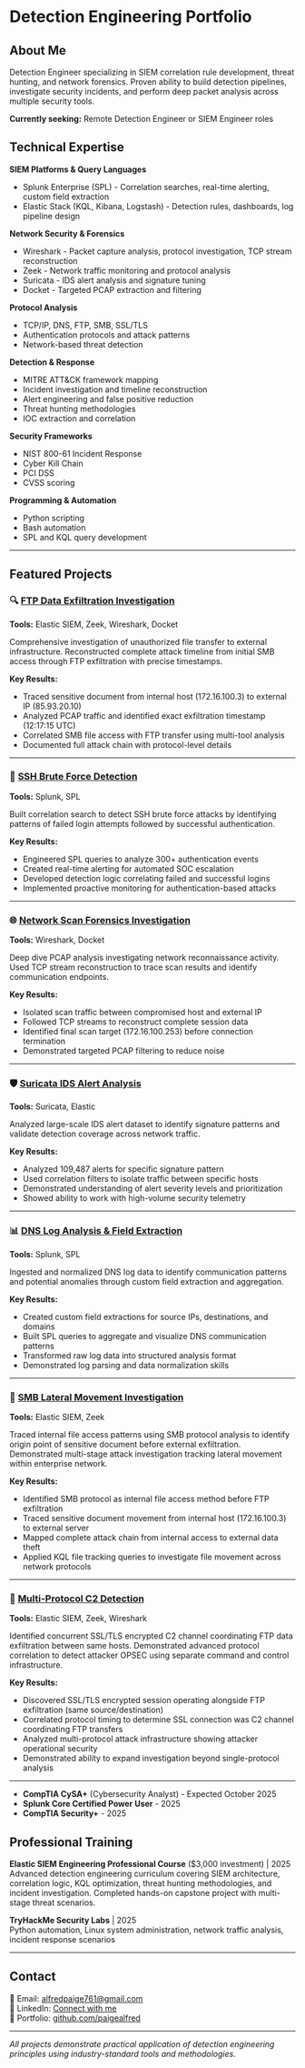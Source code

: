 # Detection Engineering Portfolio

## About Me

Detection Engineer specializing in SIEM correlation rule development, threat hunting, and network forensics. Proven ability to build detection pipelines, investigate security incidents, and perform deep packet analysis across multiple security tools.

**Currently seeking:** Remote Detection Engineer or SIEM Engineer roles

## Technical Expertise

**SIEM Platforms & Query Languages**
- Splunk Enterprise (SPL) - Correlation searches, real-time alerting, custom field extraction
- Elastic Stack (KQL, Kibana, Logstash) - Detection rules, dashboards, log pipeline design

**Network Security & Forensics**
- Wireshark - Packet capture analysis, protocol investigation, TCP stream reconstruction
- Zeek - Network traffic monitoring and protocol analysis
- Suricata - IDS alert analysis and signature tuning
- Docket - Targeted PCAP extraction and filtering

**Protocol Analysis**
- TCP/IP, DNS, FTP, SMB, SSL/TLS
- Authentication protocols and attack patterns
- Network-based threat detection

**Detection & Response**
- MITRE ATT&CK framework mapping
- Incident investigation and timeline reconstruction
- Alert engineering and false positive reduction
- Threat hunting methodologies
- IOC extraction and correlation

**Security Frameworks**
- NIST 800-61 Incident Response
- Cyber Kill Chain
- PCI DSS
- CVSS scoring

**Programming & Automation**
- Python scripting
- Bash automation
- SPL and KQL query development

---

## Featured Projects

### 🔍 [FTP Data Exfiltration Investigation](https://github.com/paigealfred/ftp-exfiltration-investigation)
**Tools:** Elastic SIEM, Zeek, Wireshark, Docket

Comprehensive investigation of unauthorized file transfer to external infrastructure. Reconstructed complete attack timeline from initial SMB access through FTP exfiltration with precise timestamps.

**Key Results:**
- Traced sensitive document from internal host (172.16.100.3) to external IP (85.93.20.10)
- Analyzed PCAP traffic and identified exact exfiltration timestamp (12:17:15 UTC)
- Correlated SMB file access with FTP transfer using multi-tool analysis
- Documented full attack chain with protocol-level details

---

### 🚨 [SSH Brute Force Detection](https://github.com/paigealfred/splunk-ssh-brute-force-detection)
**Tools:** Splunk, SPL

Built correlation search to detect SSH brute force attacks by identifying patterns of failed login attempts followed by successful authentication.

**Key Results:**
- Engineered SPL queries to analyze 300+ authentication events
- Created real-time alerting for automated SOC escalation
- Developed detection logic correlating failed and successful logins
- Implemented proactive monitoring for authentication-based attacks

---

### 🌐 [Network Scan Forensics Investigation](https://github.com/paigealfred/network-scan-forensics)
**Tools:** Wireshark, Docket

Deep dive PCAP analysis investigating network reconnaissance activity. Used TCP stream reconstruction to trace scan results and identify communication endpoints.

**Key Results:**
- Isolated scan traffic between compromised host and external IP
- Followed TCP streams to reconstruct complete session data
- Identified final scan target (172.16.100.253) before connection termination
- Demonstrated targeted PCAP filtering to reduce noise

---

### 🛡️ [Suricata IDS Alert Analysis](https://github.com/paigealfred/suricata-ids-analysis)
**Tools:** Suricata, Elastic

Analyzed large-scale IDS alert dataset to identify signature patterns and validate detection coverage across network traffic.

**Key Results:**
- Analyzed 109,487 alerts for specific signature pattern
- Used correlation filters to isolate traffic between specific hosts
- Demonstrated understanding of alert severity levels and prioritization
- Showed ability to work with high-volume security telemetry

---

### 📊 [DNS Log Analysis & Field Extraction](https://github.com/paigealfred/splunk-dns-log-analysis)
**Tools:** Splunk, SPL

Ingested and normalized DNS log data to identify communication patterns and potential anomalies through custom field extraction and aggregation.

**Key Results:**
- Created custom field extractions for source IPs, destinations, and domains
- Built SPL queries to aggregate and visualize DNS communication patterns
- Transformed raw log data into structured analysis format
- Demonstrated log parsing and data normalization skills

---

### 📁 [SMB Lateral Movement Investigation](https://github.com/paigealfred/smb-lateral-movement-investigation)
**Tools:** Elastic SIEM, Zeek

Traced internal file access patterns using SMB protocol analysis to identify origin point of sensitive document before external exfiltration. Demonstrated multi-stage attack investigation tracking lateral movement within enterprise network.

**Key Results:**
- Identified SMB protocol as internal file access method before FTP exfiltration
- Traced sensitive document movement from internal host (172.16.100.3) to external server
- Mapped complete attack chain from internal access to external data theft
- Applied KQL file tracking queries to investigate file movement across network protocols

---

### 🔐 [Multi-Protocol C2 Detection](https://github.com/paigealfred/multi-protocol-c2-detection)
**Tools:** Elastic SIEM, Zeek, Wireshark

Identified concurrent SSL/TLS encrypted C2 channel coordinating FTP data exfiltration between same hosts. Demonstrated advanced protocol correlation to detect attacker OPSEC using separate command and control infrastructure.

**Key Results:**
- Discovered SSL/TLS encrypted session operating alongside FTP exfiltration (same source/destination)
- Correlated protocol timing to determine SSL connection was C2 channel coordinating FTP transfers
- Analyzed multi-protocol attack infrastructure showing attacker operational security
- Demonstrated ability to expand investigation beyond single-protocol analysis

---

- **CompTIA CySA+** (Cybersecurity Analyst) - Expected October 2025
- **Splunk Core Certified Power User** - 2025
- **CompTIA Security+** - 2025

## Professional Training

**Elastic SIEM Engineering Professional Course** ($3,000 investment) | 2025  
Advanced detection engineering curriculum covering SIEM architecture, correlation logic, KQL optimization, threat hunting methodologies, and incident investigation. Completed hands-on capstone project with multi-stage threat scenarios.

**TryHackMe Security Labs** | 2025  
Python automation, Linux system administration, network traffic analysis, incident response scenarios

---

## Contact

📧 Email: alfredpaige761@gmail.com  
💼 LinkedIn: [Connect with me](https://www.linkedin.com/in/paige-alfred-1671ba386/)  
📄 Portfolio: [github.com/paigealfred](https://github.com/paigealfred)

---

*All projects demonstrate practical application of detection engineering principles using industry-standard tools and methodologies.*
